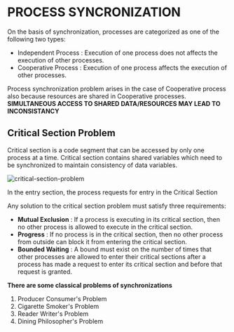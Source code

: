 # PROCESS SYNCRONIZATION
On the basis of synchronization, processes are categorized as one of the following two types:

   * Independent Process : Execution of one process does not affects the execution of other processes.
   * Cooperative Process : Execution of one process affects the execution of other processes.

Process synchronization problem arises in the case of Cooperative process also because resources are shared in 
Cooperative processes.
**SIMULTANEOUS ACCESS TO SHARED DATA/RESOURCES MAY LEAD TO INCONSISTANCY**

## Critical Section Problem
Critical section is a code segment that can be accessed by only one process at a time. Critical section contains 
shared variables which need to be synchronized to maintain consistency of data variables.

![critical-section-problem](https://user-images.githubusercontent.com/26179770/32833739-e7b9bf3e-ca25-11e7-9db4-8c2d14281a46.png)

In the entry section, the process requests for entry in the Critical Section

Any solution to the critical section problem must satisfy three requirements:

   * **Mutual Exclusion** : If a process is executing in its critical section, then no other process is allowed to execute in the critical section.
   * **Progress** : If no process is in the critical section, then no other process from outside can block it from entering the critical section.
   * **Bounded Waiting** : A bound must exist on the number of times that other processes are allowed to enter their critical sections after a process has made a request to enter its critical section and before that request is granted.

**There are some classical problems of synchronizations**
   1. Producer Consumer's Problem
   2. Cigarette Smoker's Problem
   3. Reader Writer's Problem
   4. Dining Philosopher's Problem